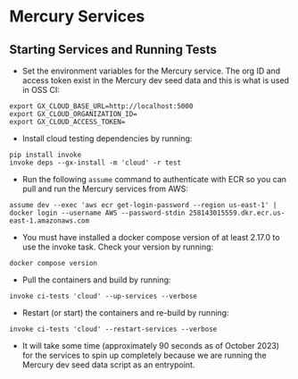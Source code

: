 # Mercury Services

## Starting Services and Running Tests

- Set the environment variables for the Mercury service. The org ID and access token exist in the Mercury dev seed data and this is what is used in OSS CI:

```shell
export GX_CLOUD_BASE_URL=http://localhost:5000
export GX_CLOUD_ORGANIZATION_ID=
export GX_CLOUD_ACCESS_TOKEN=
```

- Install cloud testing dependencies by running:

```shell
pip install invoke
invoke deps --gx-install -m 'cloud' -r test
```

- Run the following `assume` command to authenticate with ECR so you can pull and run the Mercury services from AWS:

```shell
assume dev --exec 'aws ecr get-login-password --region us-east-1' | docker login --username AWS --password-stdin 258143015559.dkr.ecr.us-east-1.amazonaws.com
```

- You must have installed a docker compose version of at least 2.17.0 to use the invoke task. Check your version by running:

```shell
docker compose version
```

- Pull the containers and build by running:

```shell
invoke ci-tests 'cloud' --up-services --verbose
```

- Restart (or start) the containers and re-build by running:

```shell
invoke ci-tests 'cloud' --restart-services --verbose
```

- It will take some time (approximately 90 seconds as of October 2023) for the services to spin up completely because we are running the Mercury dev seed data script as an entrypoint.
